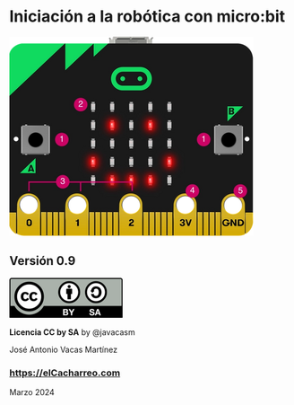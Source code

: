 # Iniciación a la robótica con micro:bit

![](./images/micro%3Abit_front.png)

## Versión 0.9

![](./images/Licencia_CC_peque.png)  

__Licencia CC by SA__ by @javacasm

José Antonio Vacas Martínez

### https://elCacharreo.com

Marzo 2024
